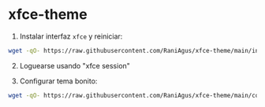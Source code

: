 # xfce-theme

1. Instalar interfaz `xfce` y reiniciar:

```bash
wget -qO- https://raw.githubusercontent.com/RaniAgus/xfce-theme/main/install.sh | bash -x
```

2. Loguearse usando "xfce session"

3. Configurar tema bonito:

```bash
wget -qO- https://raw.githubusercontent.com/RaniAgus/xfce-theme/main/configure.sh | bash -x
```
